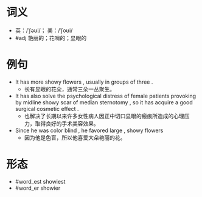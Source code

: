 # 词义
- 英：/ˈʃəʊi/； 美：/ˈʃoʊi/
- #adj 艳丽的；花哨的；显眼的
# 例句
- It has more showy flowers , usually in groups of three .
	- 长有显眼的花朵，通常三朵一丛聚生。
- It has also solve the psychological distress of female patients provoking by midline showy scar of median sternotomy , so it has acquire a good surgical cosmetic effect .
	- 也解决了长期以来许多女性病人因正中切口显眼的瘢痕所造成的心理压力，取得良好的手术美容效果。
- Since he was color blind , he favored large , showy flowers
	- 因为他是色盲，所以他喜爱大朵艳丽的花。
# 形态
- #word_est showiest
- #word_er showier
